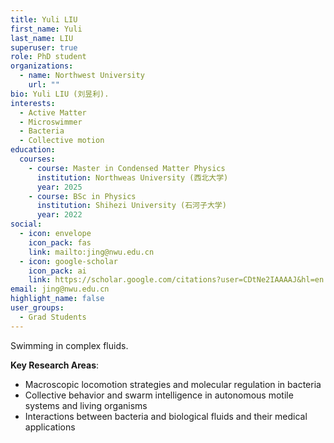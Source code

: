 ```yaml
---
title: Yuli LIU
first_name: Yuli
last_name: LIU
superuser: true
role: PhD student
organizations:
  - name: Northwest University
    url: ""
bio: Yuli LIU (刘昱利).
interests:
  - Active Matter
  - Microswimmer
  - Bacteria
  - Collective motion
education:
  courses:
    - course: Master in Condensed Matter Physics
      institution: Northweas University (西北大学)
      year: 2025
    - course: BSc in Physics
      institution: Shihezi University (石河子大学)
      year: 2022
social:
  - icon: envelope
    icon_pack: fas
    link: mailto:jing@nwu.edu.cn
  - icon: google-scholar
    icon_pack: ai
    link: https://scholar.google.com/citations?user=CDtNe2IAAAAJ&hl=en
email: jing@nwu.edu.cn
highlight_name: false
user_groups:
  - Grad Students
---
```

Swimming in complex fluids.

**Key Research Areas**:  
- Macroscopic locomotion strategies and molecular regulation in bacteria  
- Collective behavior and swarm intelligence in autonomous motile systems and living organisms  
- Interactions between bacteria and biological fluids and their medical applications  